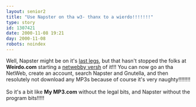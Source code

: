 ```yaml
---
layout: senior2
title: "Use Napster on tha w3- thanx to a wierdo!!!!!!!"
type: story
id: 1307421
date: 2000-11-08 19:21
day: 2000-11-08
robots: noindex
---
```

Well, Napster might be on it's <a href="http://seniorcitizen.blogspot.com/archives/2000_11_05_seniorcitizen_archive.html#1295443">last legs</a>, but that hasn't stopped the folks at <b>Weirdo.com</b> starting a <a href="http://www.weirdo.com/napster.x">netwebby versh</a> of it!!! You can now go an tha NetWeb, create an account, search Napster and Gnutella, and then resolutely not download any MP3s because of course it's very naughty!!!!!!!!<br/> <br/>So it's a bit like <b>My MP3.com</b> without the legal bits, and Napster without the program bits!!!!!
